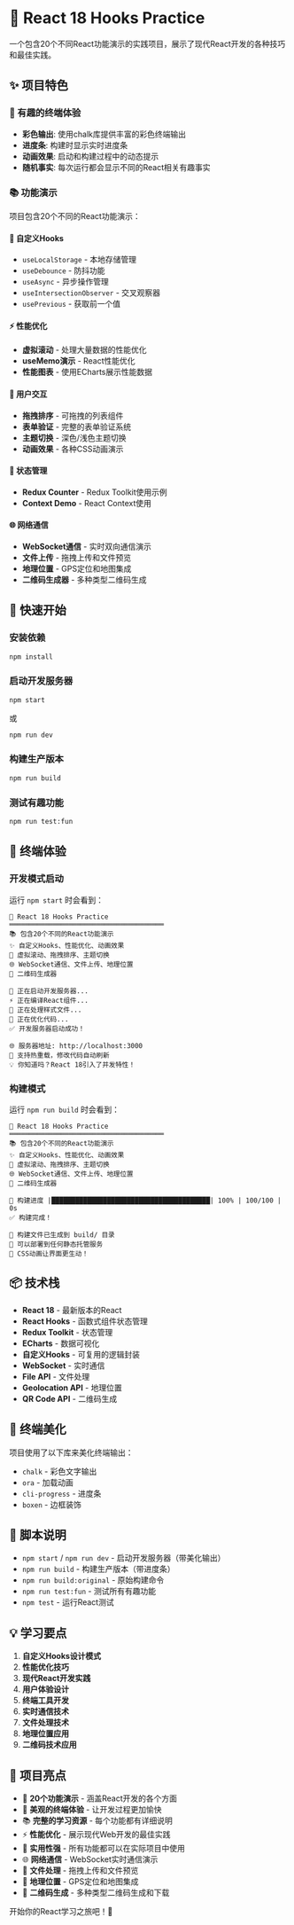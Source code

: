 # 🎉 React 18 Hooks Practice

一个包含20个不同React功能演示的实践项目，展示了现代React开发的各种技巧和最佳实践。

## ✨ 项目特色

### 🎨 有趣的终端体验
- **彩色输出**: 使用chalk库提供丰富的彩色终端输出
- **进度条**: 构建时显示实时进度条
- **动画效果**: 启动和构建过程中的动态提示
- **随机事实**: 每次运行都会显示不同的React相关有趣事实

### 📚 功能演示
项目包含20个不同的React功能演示：

#### 🔧 自定义Hooks
- `useLocalStorage` - 本地存储管理
- `useDebounce` - 防抖功能
- `useAsync` - 异步操作管理
- `useIntersectionObserver` - 交叉观察器
- `usePrevious` - 获取前一个值

#### ⚡ 性能优化
- **虚拟滚动** - 处理大量数据的性能优化
- **useMemo演示** - React性能优化
- **性能图表** - 使用ECharts展示性能数据

#### 🎨 用户交互
- **拖拽排序** - 可拖拽的列表组件
- **表单验证** - 完整的表单验证系统
- **主题切换** - 深色/浅色主题切换
- **动画效果** - 各种CSS动画演示

#### 📱 状态管理
- **Redux Counter** - Redux Toolkit使用示例
- **Context Demo** - React Context使用

#### 🌐 网络通信
- **WebSocket通信** - 实时双向通信演示
- **文件上传** - 拖拽上传和文件预览
- **地理位置** - GPS定位和地图集成
- **二维码生成器** - 多种类型二维码生成

## 🚀 快速开始

### 安装依赖
```bash
npm install
```

### 启动开发服务器
```bash
npm start
```
或
```bash
npm run dev
```

### 构建生产版本
```bash
npm run build
```

### 测试有趣功能
```bash
npm run test:fun
```

## 🎯 终端体验

### 开发模式启动
运行 `npm start` 时会看到：
```
🎉 React 18 Hooks Practice
═══════════════════════════════════════
📚 包含20个不同的React功能演示
✨ 自定义Hooks、性能优化、动画效果
🎨 虚拟滚动、拖拽排序、主题切换
🌐 WebSocket通信、文件上传、地理位置
📱 二维码生成器

🚀 正在启动开发服务器...
⚡ 正在编译React组件...
🎨 正在处理样式文件...
🔧 正在优化代码...
✅ 开发服务器启动成功！

🌐 服务器地址: http://localhost:3000
📱 支持热重载，修改代码自动刷新
💡 你知道吗？React 18引入了并发特性！
```

### 构建模式
运行 `npm run build` 时会看到：
```
🎉 React 18 Hooks Practice
═══════════════════════════════════════
📚 包含20个不同的React功能演示
✨ 自定义Hooks、性能优化、动画效果
🎨 虚拟滚动、拖拽排序、主题切换
🌐 WebSocket通信、文件上传、地理位置
📱 二维码生成器

🚀 构建进度 |████████████████████████████████████████| 100% | 100/100 | 0s
✅ 构建完成！

📁 构建文件已生成到 build/ 目录
🚀 可以部署到任何静态托管服务
🎨 CSS动画让界面更生动！
```

## 📦 技术栈

- **React 18** - 最新版本的React
- **React Hooks** - 函数式组件状态管理
- **Redux Toolkit** - 状态管理
- **ECharts** - 数据可视化
- **自定义Hooks** - 可复用的逻辑封装
- **WebSocket** - 实时通信
- **File API** - 文件处理
- **Geolocation API** - 地理位置
- **QR Code API** - 二维码生成

## 🎨 终端美化

项目使用了以下库来美化终端输出：
- `chalk` - 彩色文字输出
- `ora` - 加载动画
- `cli-progress` - 进度条
- `boxen` - 边框装饰

## 🔧 脚本说明

- `npm start` / `npm run dev` - 启动开发服务器（带美化输出）
- `npm run build` - 构建生产版本（带进度条）
- `npm run build:original` - 原始构建命令
- `npm run test:fun` - 测试所有有趣功能
- `npm test` - 运行React测试

## 💡 学习要点

1. **自定义Hooks设计模式**
2. **性能优化技巧**
3. **现代React开发实践**
4. **用户体验设计**
5. **终端工具开发**
6. **实时通信技术**
7. **文件处理技术**
8. **地理位置应用**
9. **二维码技术应用**

## 🎉 项目亮点

- 🚀 **20个功能演示** - 涵盖React开发的各个方面
- 🎨 **美观的终端体验** - 让开发过程更加愉快
- 📚 **完整的学习资源** - 每个功能都有详细说明
- ⚡ **性能优化** - 展示现代Web开发的最佳实践
- 🎯 **实用性强** - 所有功能都可以在实际项目中使用
- 🌐 **网络通信** - WebSocket实时通信演示
- 📁 **文件处理** - 拖拽上传和文件预览
- 📍 **地理位置** - GPS定位和地图集成
- 📱 **二维码生成** - 多种类型二维码生成和下载

开始你的React学习之旅吧！🎉